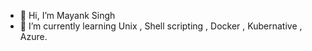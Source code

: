 - 👋 Hi, I’m Mayank Singh
- 🌱 I’m currently learning Unix , Shell scripting , Docker , Kubernative , Azure.

<!---
smayank9/smayank9 is a ✨ special ✨ repository because its `README.md` (this file) appears on your GitHub profile.
You can click the Preview link to take a look at your changes.
--->
